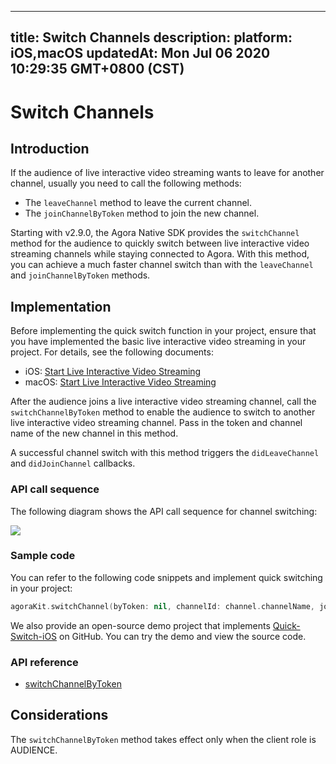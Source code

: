 
---
title: Switch Channels
description: 
platform: iOS,macOS
updatedAt: Mon Jul 06 2020 10:29:35 GMT+0800 (CST)
---
# Switch Channels
## Introduction

If the audience of live interactive video streaming wants to leave for another channel, usually you need to call the following methods:

- The `leaveChannel` method to leave the current channel.
- The `joinChannelByToken` method to join the new channel.

Starting with v2.9.0, the Agora Native SDK provides the `switchChannel` method for the audience to quickly switch between live interactive video streaming channels while staying connected to Agora. With this method, you can achieve a much faster channel switch than with the `leaveChannel` and `joinChannelByToken` methods. 

## Implementation

Before implementing the quick switch function in your project, ensure that you have implemented the basic live interactive video streaming in your project. For details, see the following documents:
- iOS: [Start Live Interactive Video Streaming](../../en/Audio%20Broadcast/start_live_ios.md)
- macOS: [Start Live Interactive Video Streaming](../../en/Audio%20Broadcast/start_live_mac.md)

After the audience joins a live interactive video streaming channel, call the `switchChannelByToken` method to enable the audience to switch to another live interactive video streaming channel. Pass in the token and channel name of the new channel in this method.

A successful channel switch with this method triggers the `didLeaveChannel` and `didJoinChannel` callbacks.

### API call sequence

The following diagram shows the API call sequence for channel switching:

![](https://web-cdn.agora.io/docs-files/1569229120252)

### Sample code

You can refer to the following code snippets and implement quick switching in your project:

```swift
agoraKit.switchChannel(byToken: nil, channelId: channel.channelName, joinSuccess: nil)
```

We also provide an open-source demo project that implements [Quick-Switch-iOS](https://github.com/AgoraIO/Advanced-Video/tree/dev/backup/Quick-Switch-Channel/Quick-Switch-iOS) on GitHub. You can try the demo and view the source code.

### API reference

- [switchChannelByToken](https://docs.agora.io/en/Audio%20Broadcast/API%20Reference/oc/Classes/AgoraRtcEngineKit.html#//api/name/switchChannelByToken:channelId:joinSuccess:)

## Considerations

The `switchChannelByToken` method takes effect only when the client role is AUDIENCE.
